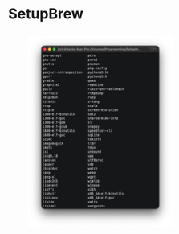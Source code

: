 # <p align="center">SetupBrew</p>

<img align="right" width="287" height="379" src="https://github.com/JackGannonUK/SetupBrew/blob/main/assets/brewlist.png">
